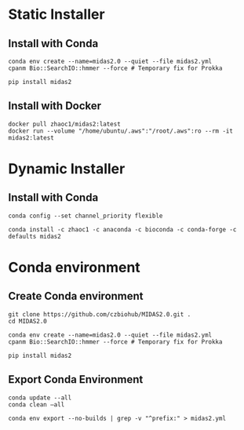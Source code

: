 
# Static Installer

## Install with Conda

```
conda env create --name=midas2.0 --quiet --file midas2.yml
cpanm Bio::SearchIO::hmmer --force # Temporary fix for Prokka

pip install midas2
```

## Install with Docker

```
docker pull zhaoc1/midas2:latest
docker run --volume "/home/ubuntu/.aws":"/root/.aws":ro --rm -it midas2:latest
```

# Dynamic Installer 

## Install with Conda

```
conda config --set channel_priority flexible

conda install -c zhaoc1 -c anaconda -c bioconda -c conda-forge -c defaults midas2
```

# Conda environment

## Create Conda environment

```
git clone https://github.com/czbiohub/MIDAS2.0.git .
cd MIDAS2.0

conda env create --name=midas2.0 --quiet --file midas2.yml
cpanm Bio::SearchIO::hmmer --force # Temporary fix for Prokka

pip install midas2
```

## Export Conda Environment

```
conda update --all 
conda clean –all

conda env export --no-builds | grep -v "^prefix:" > midas2.yml
```

